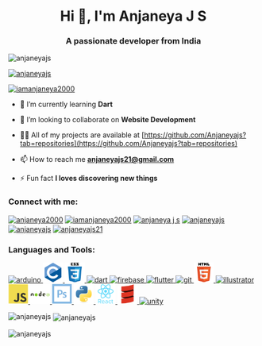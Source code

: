 <h1 align="center">Hi 👋, I'm Anjaneya J S</h1>
<h3 align="center">A passionate developer from India</h3>

<p align="left"> <img src="https://komarev.com/ghpvc/?username=anjaneyajs&label=Profile%20views&color=f20707&style=flat" alt="anjaneyajs" /> </p>

<p align="left"> <a href="https://github.com/ryo-ma/github-profile-trophy"><img src="https://github-profile-trophy.vercel.app/?username=anjaneyajs" alt="anjaneyajs" /></a> </p>

<p align="left"> <a href="https://twitter.com/iamanjaneya2000" target="blank"><img src="https://img.shields.io/twitter/follow/iamanjaneya2000?logo=twitter&style=for-the-badge" alt="iamanjaneya2000" /></a> </p>

- 🌱 I’m currently learning **Dart**

- 👯 I’m looking to collaborate on **Website Development**

- 👨‍💻 All of my projects are available at [https://github.com/Anjaneyajs?tab=repositories](https://github.com/Anjaneyajs?tab=repositories)

- 📫 How to reach me **anjaneyajs21@gmail.com**

- ⚡ Fun fact **I loves discovering new things**

<h3 align="left">Connect with me:</h3>
<p align="left">
<a href="https://codepen.io/anjaneya2000" target="blank"><img align="center" src="https://raw.githubusercontent.com/rahuldkjain/github-profile-readme-generator/master/src/images/icons/Social/codepen.svg" alt="anjaneya2000" height="30" width="40" /></a>
<a href="https://twitter.com/@anjaneyajs21" target="blank"><img align="center" src="https://raw.githubusercontent.com/rahuldkjain/github-profile-readme-generator/master/src/images/icons/Social/twitter.svg" alt="iamanjaneya2000" height="30" width="40" /></a>
<a href="https://www.linkedin.com/in/anjaneya-j-s-b38438b5/" target="blank"><img align="center" src="https://raw.githubusercontent.com/rahuldkjain/github-profile-readme-generator/master/src/images/icons/Social/linked-in-alt.svg" alt="anjaneya j s" height="30" width="40" /></a>
<a href="https://www.facebook.com/anjaneyajs21/" target="blank"><img align="center" src="https://raw.githubusercontent.com/rahuldkjain/github-profile-readme-generator/master/src/images/icons/Social/facebook.svg" alt="anjaneyajs" height="30" width="40" /></a>
<a href="https://www.instagram.com/_._.anjaneya_._js_/" target="blank"><img align="center" src="https://raw.githubusercontent.com/rahuldkjain/github-profile-readme-generator/master/src/images/icons/Social/instagram.svg" alt="anjaneyajs" height="30" width="40" /></a>
<a href="https://www.hackerrank.com/anjaneyajs21" target="blank"><img align="center" src="https://raw.githubusercontent.com/rahuldkjain/github-profile-readme-generator/master/src/images/icons/Social/hackerrank.svg" alt="anjaneyajs21" height="30" width="40" /></a>
</p>

<h3 align="left">Languages and Tools:</h3>
<p align="left"> <a href="https://www.arduino.cc/" target="_blank"> <img src="https://cdn.worldvectorlogo.com/logos/arduino-1.svg" alt="arduino" width="40" height="40"/> </a> <a href="https://www.cprogramming.com/" target="_blank"> <img src="https://raw.githubusercontent.com/devicons/devicon/master/icons/c/c-original.svg" alt="c" width="40" height="40"/> </a> <a href="https://www.w3schools.com/css/" target="_blank"> <img src="https://raw.githubusercontent.com/devicons/devicon/master/icons/css3/css3-original-wordmark.svg" alt="css3" width="40" height="40"/> </a> <a href="https://dart.dev" target="_blank"> <img src="https://www.vectorlogo.zone/logos/dartlang/dartlang-icon.svg" alt="dart" width="40" height="40"/> </a> <a href="https://firebase.google.com/" target="_blank"> <img src="https://www.vectorlogo.zone/logos/firebase/firebase-icon.svg" alt="firebase" width="40" height="40"/> </a> <a href="https://flutter.dev" target="_blank"> <img src="https://www.vectorlogo.zone/logos/flutterio/flutterio-icon.svg" alt="flutter" width="40" height="40"/> </a> <a href="https://git-scm.com/" target="_blank"> <img src="https://www.vectorlogo.zone/logos/git-scm/git-scm-icon.svg" alt="git" width="40" height="40"/> </a> <a href="https://www.w3.org/html/" target="_blank"> <img src="https://raw.githubusercontent.com/devicons/devicon/master/icons/html5/html5-original-wordmark.svg" alt="html5" width="40" height="40"/> </a> <a href="https://www.adobe.com/in/products/illustrator.html" target="_blank"> <img src="https://www.vectorlogo.zone/logos/adobe_illustrator/adobe_illustrator-icon.svg" alt="illustrator" width="40" height="40"/> </a> <a href="https://developer.mozilla.org/en-US/docs/Web/JavaScript" target="_blank"> <img src="https://raw.githubusercontent.com/devicons/devicon/master/icons/javascript/javascript-original.svg" alt="javascript" width="40" height="40"/> </a> <a href="https://nodejs.org" target="_blank"> <img src="https://raw.githubusercontent.com/devicons/devicon/master/icons/nodejs/nodejs-original-wordmark.svg" alt="nodejs" width="40" height="40"/> </a> <a href="https://www.photoshop.com/en" target="_blank"> <img src="https://raw.githubusercontent.com/devicons/devicon/master/icons/photoshop/photoshop-line.svg" alt="photoshop" width="40" height="40"/> </a> <a href="https://www.python.org" target="_blank"> <img src="https://raw.githubusercontent.com/devicons/devicon/master/icons/python/python-original.svg" alt="python" width="40" height="40"/> </a> <a href="https://reactjs.org/" target="_blank"> <img src="https://raw.githubusercontent.com/devicons/devicon/master/icons/react/react-original-wordmark.svg" alt="react" width="40" height="40"/> </a> <a href="https://www.scala-lang.org" target="_blank"> <img src="https://raw.githubusercontent.com/devicons/devicon/master/icons/scala/scala-original.svg" alt="scala" width="40" height="40"/> </a> <a href="https://unity.com/" target="_blank"> <img src="https://www.vectorlogo.zone/logos/unity3d/unity3d-icon.svg" alt="unity" width="40" height="40"/> </a> </p>

<p><img align="left"  src="https://github-readme-stats.vercel.app/api/top-langs?username=anjaneyajs&show_icons=true&locale=en&layout=compact" alt="anjaneyajs" /></p>

<p>&nbsp;<img align="center" src="https://github-readme-stats.vercel.app/api?username=anjaneyajs&show_icons=true&locale=en" alt="anjaneyajs" /></p>

<p><img align="center" src="https://github-readme-streak-stats.herokuapp.com/?user=anjaneyajs&" alt="anjaneyajs" /></p>

